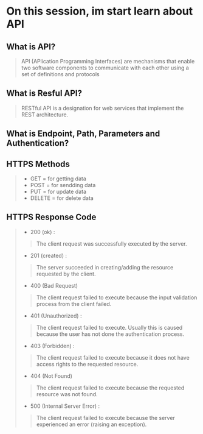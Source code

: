 # On this session, im start learn about API

## What is API?
> API (APlication Programming Interfaces)  are mechanisms that enable two software components to communicate with each other using a set of definitions and protocols

## What is Resful API?
> RESTful API is a designation for web services that implement the REST architecture.

## What is Endpoint, Path, Parameters and Authentication?

## HTTPS Methods
> - GET     = for getting data
> - POST    = for sendding data
> - PUT     = for update data
> - DELETE  = for delete data

## HTTPS Response Code
> - 200 (ok)  :
> > The client request was successfully executed by the server.
> - 201 (created) :
> >The server succeeded in creating/adding the resource requested by the client.
> - 400 (Bad Request)
> > The client request failed to execute because the input validation process from the client failed.
> - 401 (Unauthorized) :
> > The client request failed to execute. Usually this is caused because the user has not done the authentication process.
> - 403 (Forbidden) :
> > The client request failed to execute because it does not have access rights to the requested resource.
> - 404 (Not Found)
> > The client request failed to execute because the requested resource was not found.
> - 500 (Internal Server Error) :
> > The client request failed to execute because the server experienced an error (raising an exception).